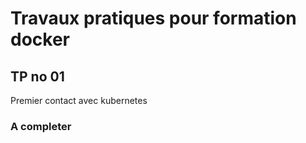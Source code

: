 # Travaux pratiques pour formation docker

## TP no 01

Premier contact avec kubernetes

### A completer

